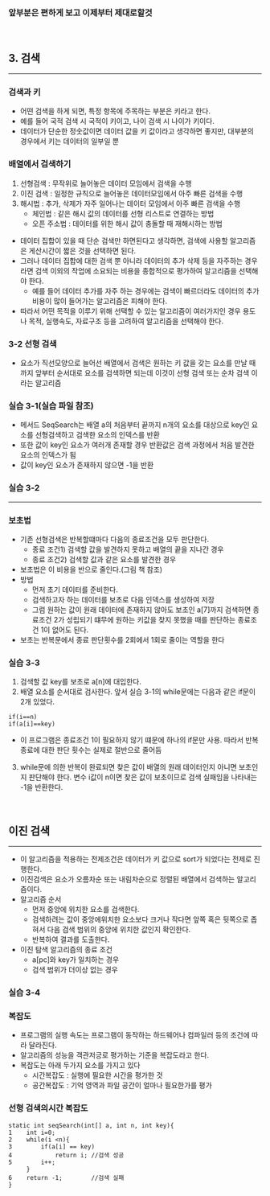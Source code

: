 ### 앞부분은 편하게 보고 이제부터 제대로할것
<br/>

## 3. 검색
---
### 검색과 키
- 어떤 검색을 하게 되면, 특정 항목에 주목하는 부분은 키라고 한다.
- 예를 들어 국적 검색 시 국적이 키이고, 나이 검색 시 나이가 키이다.
- 데이터가 단순한 정숫값이면 데이터 값을 키 값이라고 생각하면 좋지만, 대부분의 경우에서 키는 데이터의 일부일 뿐

### 배열에서 검색하기
1. 선형검색 : 무작위로 늘어놓은 데이터 모임에서 검색을 수행
2. 이진 검색 : 일정한 규칙으로 늘어놓은 데이터모임에서 아주 빠른 검색을 수행
3. 해시법 : 추가, 삭제가 자주 일어나는 데이터 모임에서 아주 빠른 검색을 수행
    - 체인법 : 같은 해시 값의 데이터를 선형 리스트로 연결하는 방법
    - 오픈 주소법 : 데이터를 위한 해시 값이 충돌할 때 재해시하는 방법
- 데이터 집합이 있을 때 단순 검색만 하면된다고 생각하면, 검색에 사용할 알고리즘은 게산시간이 짧은 것을 선택하면 된다.
- 그러나 데이터 집합에 대한 검색 뿐 아니라 데이터의 추가 삭제 등을 자주하는 경우라면 검색 이외의 작업에 소요되는 비용을 종합적으로 평가하여 알고리즘을 선택해야 한다.
    -  예를 들어 데이터 추가를 자주 하는 경우에는 검색이 빠르더라도 데이터의 추가비용이 많이 들어가는 알고리즘은 피해야 한다.
- 따라서 어떤 목적을 이루기 위해 선택할 수 있는 알고리즘이 여러가지인 경우 용도나 목적, 실행속도, 자료구조 등을 고려하여 알고리즘을 선택해야 한다.

### 3-2 선형 검색
- 요소가 직선모양으로 늘어선 배열에서 검색은 원하는 키 값을 갖는 요소를 만날 때 까지 앞부터 순서대로 요소를 검색하면 되는데 이것이 선형 검색 또는 순차 검색 이라는 알고리즘

### 실습 3-1(실습 파일 참조)
- 메서드 SeqSearch는 배열 a의 처음부터 끝까지 n개의 요소를 대상으로 key인 요소를 선형검색하고 검색한 요소의 인덱스를 반환
- 또한 값이 key인 요소가 여러개 존재할 경우 반환값은 검색 과정에서 처음 발견한 요소의 인덱스가 됨
- 값이 key인 요소가 존재하지 않으면 -1을 반환

### 실습 3-2
---
### 보초법
- 기존 선형검색은 반복할떄마다 다음의 종료조건을 모두 판단한다.
    - 종료 조건1) 검색할 값을 발견하지 못하고 배열의 끝을 지나간 경우
    - 종료 조건2) 검색할 값과 같은 요소를 발견한 경우
- 보초법은 이 비용을 반으로 줄인다.(그림 책 참조)
- 방법
    - 먼저 초기 데이터를 준비한다.
    - 검색하고자 하는 데이터를 보초로 다음 인덱스를 생성하여 저장
    - 그럼 원하는 값이 원래 데이터에 존재하지 않아도 보초인 a[7]까지 검색하면 종료조건 2가 성립되기 떄무에 원하는 키값을 찾지 못했을 때를 판단하는 종료조건 1이 없어도 된다.
- 보초는 반복문에서 종료 판단횟수를 2회에서 1회로 줄이는 역할을 한다


### 실습 3-3
1. 검색할 값 key를 보초로 a[n]에 대입한다.
2. 배열 요소를 순서대로 검사한다. 앞서 실습 3-1의 while문에는 다음과 같은 if문이 2개 있었다.
```
if(i==n)
if(a[i]==key)
```
- 이 프로그램은 종료조건 1이 필요하지 않기 떄문에 하나의 if문만 사용. 따라서 반복종료에 대한 판단 횟수는 실제로 절반으로 줄어듬
3. while문에 의한 반복이 완료되면 찾은 값이 배열의 원래 데이터인지 아니면 보초인지 판단해야 한다. 변수 i값이 n이면 찾은 값이 보초이므로 검색 실패임을 나타내는 -1을 반환한다.

<br/>

## 이진 검색
---
- 이 알고리즘을 적용하는 전제조건은 데이터가 키 값으로 sort가 되었다는 전제로 진행한다.
- 이진검색은 요소가 오름차순 또는 내림차순으로 정렬된 배열에서 검색하는 알고리즘이다.
- 알고리즘 순서
  - 먼저 중앙에 위치한 요소를 검색한다.
  - 검색하려는 값이 중앙에위치한 요소보다 크거나 작다면 앞쪽 혹은 뒷쪽으로 좁혀서 다음 검색 범위의 중앙에 위치한 값인지 확인한다.
  - 반복하여 결과를 도출한다.
- 이진 탐색 알고리즘의 종료 조건
  - a[pc]와 key가 일치하는 경우
  - 검색 범위가 더이상 없는 경우
### 실습 3-4

### 복잡도
- 프로그램의 실행 속도는 프로그램이 동작하는 하드웨어나 컴파일러 등의 조건에 따라 달라진다.
- 알고리즘의 성능을 객관저긍로 평가하는 기준을 복잡도라고 한다.
- 복잡도는 아래 두가지 요소를 가지고 있다
  - 시간복잡도 : 실행에 필요한 시간을 평가한 것
  - 공간복잡도 : 기억 영역과 파일 공간이 얼마나 필요한가를 평가

### 선형 검색의시간 복잡도
```
static int seqSearch(int[] a, int n, int key){
1    int i=0;
2    while(i <n){
3        if(a[i] == key)
4            return i; //검색 성공
5        i++;
     }
6    return -1;        //검색 실패
}
```